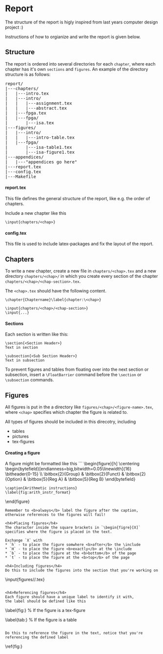 Report
======
The structure of the report is higly inspired from last years computer design project :)

Instructions of how to orgianize and write the report is given below.

Structure
---------
The report is ordered into several directories for each `chapter`, where each chapter has
it's own `sections` and `figures`.
An example of the directory structure is as follows:

<pre>
report/
|---chapters/
|   |---intro.tex
|   |---intro/
|   |   |---assignment.tex
|   |   |---abstract.tex
|   |---fpga.tex
|   |---fpga/
|       |---isa.tex
|---figures/
|   |---intro/
|   |   |---intro-table.tex
|   |---fpga/
|       |---isa-table1.tex
|       |---isa-figure1.tex
|---appendices/
|   |---"appendices go here"
|---report.tex
|---config.tex
|---Makefile
</pre>

<h4>report.tex</h4>
This file defines the general structure of the report, like e.g. the order of chapters.

Include a new chapter like this
```
\input{chapters/<chap>}
```

<h4>config.tex</h4>
This file is used to include latex-packages and fix the layout of the report.

Chapters
--------
To write a new chapter, create a new file in `chapters/<chap>.tex` 
and a new directory `chapters/<chap>/` in which you create every section of the chapter
`chapters/<chap>/<chap-section>.tex`.

The `<chap>.tex` should have the following content.

```
\chapter{Chaptername}\label{chapter:\<chap>}

\input{chapters/<chap>/<chap-section>}
\input{...}
```
<h4>Sections</h4>
Each section is written like this:

```
\section{<Section Header>}
Text in section

\subsection{<Sub Section Header>}
Text in subsection
```

To prevent figures and tables from floating over into the next section or subsection,
insert a `\FloatBarrier` command before the `\section` or `\subsection` commands.

Figures
-------
All figures is put in the a directory like `figures/<chap>/<figure-name>.tex`, where `<chap>` 
specifies which chapter the figure is related to.

All types of figures should be included in this direcotry, including
* tables
* pictures
* tex-figures

<h4>Creating a figure</h4>
A figure might be formatted like this
```
\begin{figure}[h]
    \centering
    \begin{bytefield}[endianness=big,bitwidth=0.05\linewidth]{16}
        \bitheader{0-15} \\
        \bitbox{2}{Group} &
        \bitbox{2}{Funct} &
        \bitbox{2}{Option} &
        \bitbox{5}{Reg A} &
        \bitbox{5}{Reg B} 
    \end{bytefield}

    \caption{Arithmetic instructions}
    \label{fig:arith_instr_format}
\end{figure}
```
Remember to <b>always</b> label the figure after the caption, 
otherwise references to the figures will fail!

<h4>Placing figures</h4>
The character inside the square brackets in `\begin{figre}[X]`
specifies where the figure is placed in the text.

Exchange `X` with
* `h` - to place the figure somwhere <b>after</b> the \include
* `H` - to place the figure <b>exactly</b> at the \include
* `b` - to place the figure at the <b>bottom</b> of the page
* `t` - to place the figure at the <b>top</b> of the page

<h4>Including figures</h4>
Do this to include the figures into the section that you're working on

```
\input{figures/<chap>/<figure-name>.tex}
```

<h4>Referencing figures</h4>
Each figure should have a unique label to identify it with,
the label should be defined like this
```
\label{fig:<figure-lbl1>}     % If the figure is a tex-figure

\label{tab:<table-lbl1>}      % If the figure is a table
```

Do this to reference the figure in the text, notice that you're
referencing the defined label
```
\ref{fig:<figure-lbl1>}
```

